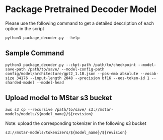# Package Pretrained Decoder Model
Please use the following command to get a detailed description of each option in the script
```
python3 package_decoder.py --help
```

## Sample Command
```
python3 package_decoder.py --ckpt-path /path/to/checkpoint --model-save-path /path/to/save/ --model-config-path config/model/architecture/gpt2_1.1B.json --pos-emb absolute --vocab-size 34176 --input-length 2048 --precision bf16 --eos-token-id 1 --sharded-model --model-head
```

## Upload model to MStar s3 bucket
```
aws s3 cp --recursive /path/to/save/ s3://mstar-models/models/${model_name}/${revision}
```

Note: upload the corresponding tokenizer in the following s3 bucket
```
s3://mstar-models/tokenizers/${model_name}/${revision}
```
